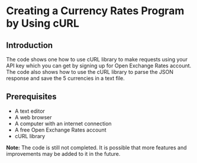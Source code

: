 # Creating a Currency Rates Program by Using cURL

## Introduction
The code shows one how to use cURL library to make requests using your API key which you can get by signing up for Open Exchange Rates account. The code also shows how to use the cURL library to parse the JSON response and save the 5 currencies in a text file.

## Prerequisites
- A text editor
- A web browser
- A computer with an internet connection
- A free Open Exchange Rates account
- cURL library

**Note:** The code is still not completed. It is possible that more features and improvements may be added to it in the future.
